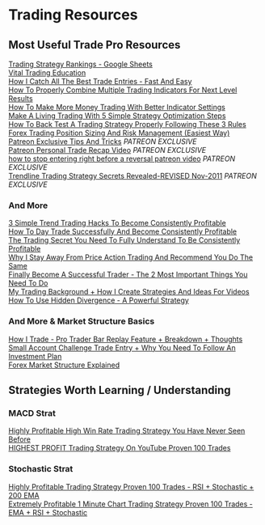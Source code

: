 # Trading Resources

## Most Useful Trade Pro Resources
[Trading Strategy Rankings - Google Sheets](https://docs.google.com/spreadsheets/d/1LQ7lwnvcB5eacK4PxLXnV1mMEIzSxHzD8IZpP2N1oA8/edit#gid=0)\
[Vital Trading Education](https://www.youtube.com/playlist?list=PL7xw-9WduM7jbIp-_bau3dplOZaPcTCOq)\
[How I Catch All The Best Trade Entries - Fast And Easy](https://www.youtube.com/watch?v=9EwpnQGpyII)\
[How To Properly Combine Multiple Trading Indicators For Next Level Results](https://www.youtube.com/watch?v=NGWe0Wg_0jo)\
[How To Make More Money Trading With Better Indicator Settings](https://www.youtube.com/watch?v=mPxsfoLNnAA)\
[Make A Living Trading With 5 Simple Strategy Optimization Steps](https://www.youtube.com/watch?v=6WA1sLWWOSs&list=PL7xw-9WduM7iZitlZljxdrChh_G22980U&index=28)\
[How To Back Test A Trading Strategy Properly Following These 3 Rules](https://www.youtube.com/watch?v=W02JCLDuDXI)\
[Forex Trading Position Sizing And Risk Management (Easiest Way)](https://www.youtube.com/watch?v=IJttMAbz7Y0&list=PLZB-AA7gb7vrT8IPZ1f0K5oGR_28WVNhR&index=19)\
[Patreon Exclusive Tips And Tricks](https://www.youtube.com/watch?v=RBSFucIBR_4)    *PATREON EXCLUSIVE*\
[Patreon Personal Trade Recap Video](https://www.youtube.com/watch?v=-vxeBLja1oM)    *PATREON EXCLUSIVE*\
[how to stop entering right before a reversal patreon video](https://www.youtube.com/watch?v=aVyomPn-2aA)    *PATREON EXCLUSIVE*\
[Trendline Trading Strategy Secrets Revealed-REVISED Nov-2011](https://forexyar.com/wp-content/uploads/2020/04/22030-tendencia.pdf)  *PATREON EXCLUSIVE*
### And More
[3 Simple Trend Trading Hacks To Become Consistently Profitable](https://www.youtube.com/watch?v=0_6LXFveKkQ&list=PL7xw-9WduM7iZitlZljxdrChh_G22980U&index=44)\
[How To Day Trade Successfully And Become Consistently Profitable](https://www.youtube.com/watch?v=KYHFg4ZpqEc)\
[The Trading Secret You Need To Fully Understand To Be Consistently Profitable](https://www.youtube.com/watch?v=A-QGWmEd9JU)\
[Why I Stay Away From Price Action Trading And Recommend You Do The Same](https://www.youtube.com/watch?v=J6teYPQbDcs)\
[Finally Become A Successful Trader - The 2 Most Important Things You Need To Do](https://www.youtube.com/watch?v=cTz0x_383vA)\
[My Trading Background + How I Create Strategies And Ideas For Videos](https://www.youtube.com/watch?v=0g2vgPDvclI)\
[How To Use Hidden Divergence - A Powerful Strategy](https://www.youtube.com/watch?v=iyzEZiY6vJM)

### And More & Market Structure Basics
[How I Trade - Pro Trader Bar Replay Feature + Breakdown + Thoughts](https://www.youtube.com/watch?v=oaQ4r-M3nlE)\
[Small Account Challenge Trade Entry + Why You Need To Follow An Investment Plan](https://www.youtube.com/watch?v=iTmhv2TZbcQ)\
[Forex Market Structure Explained](https://www.youtube.com/watch?v=OvHOcO9CQCM)

## Strategies Worth Learning / Understanding
### MACD Strat
[Highly Profitable High Win Rate Trading Strategy You Have Never Seen Before](https://www.youtube.com/watch?v=oQQ-VCJYc6M)\
[HIGHEST PROFIT Trading Strategy On YouTube Proven 100 Trades](https://www.youtube.com/watch?v=9o6BG-dCgco)

### Stochastic Strat
[Highly Profitable Trading Strategy Proven 100 Trades - RSI + Stochastic + 200 EMA](https://www.youtube.com/watch?v=hAYul735zEc)\
[Extremely Profitable 1 Minute Chart Trading Strategy Proven 100 Trades - EMA + RSI + Stochastic](https://www.youtube.com/watch?v=v9N4kj4-V2s)






